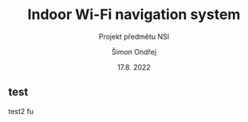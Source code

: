 <div align="center">

# Indoor Wi-Fi navigation system

  Projekt předmětu NSI
  
  Šimon Ondřej
  
  17.8. 2022
  
<div align="left">
  
  ## test
  
test2
 fu
